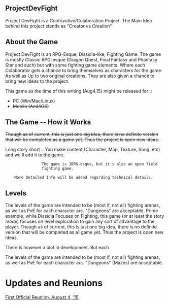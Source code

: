 ## ProjectDevFight

Project DevFight is a Contrivutive/Colaboration Project.
The Main Idea behind this project stands as "Creator vs Creation"

## About the Game

Project DevFight is an RPG-Esque, Dissidia-like, Fighting Game.
The game is  mostly Classic RPG-esque (Dragon Quest, Final Fantasy and
Phantasy Star and such) but with some fighting game elements.
Where each Colaborator gets a chance to bring themselves as characters
for the game. As well as Up to two original creations. They are also
given a chance to bring new ideas to the project.

This game as the time of this writing (Aug4,15) might be released for ::
* PC (Win/Mac/Linux)
* ~~Mobile (And/iOS)~~

## The Game -- How it Works
~~Though as of current, this is just one big idea, there is no definite
version that will be completed as a game yet. Thus the project is open
new ideas.~~

Long story short :: You make content (Character, Map, Texture, Song, etc)
                    and we'll add it to the game.

                    The game is JRPG-esque, but it's also an open field
                    fighting game.

        More Detailed Info will be added regarding technical details.

## Levels

The levels of the game are intended to be (most if, not all) fighting
arenas, as well as PvE for each character arc. "Dungeons" are
acceptable. Prime example; while Dissidia Focuses on Fighting, this game
(or at least the story mode) focuses on level exploration to gain
any sort of advantage to the player. Though as of current, this is just one
big idea, there is no definite version that will be completed as a1 game yet.
Thus the project is open new ideas.

There is however a plot in development. But each

The levels of the game are intended to be (most if, not all) fighting
arenas, as well as PvE for each character arc. "Dungeons" (Mazes) are
acceptable.


# Updates and Reunions

[First Official Reunion, August 4, '15](./Reunions/August4.md)
